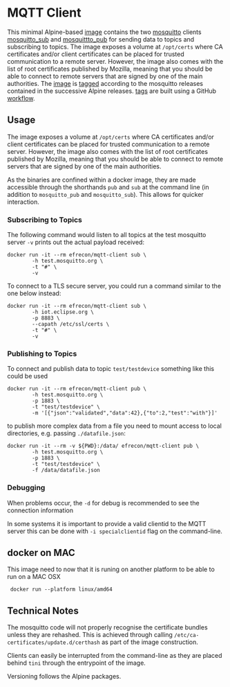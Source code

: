 # MQTT Client

This minimal Alpine-based [image] contains the two [mosquitto] clients
[mosquitto_sub] and [mosquittto_pub] for sending data to topics and subscribing
to topics. The image exposes a volume at `/opt/certs` where CA certificates
and/or client certificates can be placed for trusted communication to a remote
server. However, the image also comes with the list of root certificates
published by Mozilla, meaning that you should be able to connect to remote
servers that are signed by one of the main authorities. The [image] is
[tagged][tags] according to the mosquitto releases contained in the successive
Alpine releases. [tags] are built using a GitHub
[workflow](../.github/workflows/mqtt.yml).

  [mosquitto_sub]:https://mosquitto.org/man/mosquitto_sub-1.html
  [mosquittto_pub]:https://mosquitto.org/man/mosquitto_pub-1.html
  [mosquitto]: https://mosquitto.org/
  [image]: https://hub.docker.com/r/efrecon/mqtt-client
  [tags]: https://hub.docker.com/r/efrecon/mqtt-client/tags

## Usage

The image exposes a volume at `/opt/certs` where CA certificates and/or client
certificates can be placed for trusted communication to a remote server.
However, the image also comes with the list of root certificates published by
Mozilla, meaning that you should be able to connect to remote servers that are
signed by one of the main authorities.

As the binaries are confined within a docker image, they are made accessible
through the shorthands `pub` and `sub` at the command line (in addition to
`mosquitto_pub` and `mosquitto_sub`). This allows for quicker interaction.

### Subscribing to Topics

The following command would listen to all topics at the test mosquitto server
`-v` prints out the actual payload received:

    docker run -it --rm efrecon/mqtt-client sub \
            -h test.mosquitto.org \
            -t "#" \
            -v

To connect to a TLS secure server, you could run a command similar to the one
below instead:

    docker run -it --rm efrecon/mqtt-client sub \
            -h iot.eclipse.org \
            -p 8883 \
            --capath /etc/ssl/certs \
            -t "#" \
            -v

### Publishing to Topics

To connect and publish data to topic `test/testdevice` something like this could
be used

    docker run -it --rm efrecon/mqtt-client pub \
            -h test.mosquitto.org \
            -p 1883 \
            -t "test/testdevice" \
            -m '[{"json":"validated","data":42},{"to":2,"test":"with"}]'

to publish more complex data from a file you need to mount access to local
directories, e.g. passing `./datafile.json`:

    docker run -it --rm -v ${PWD}:/data/ efrecon/mqtt-client pub \
            -h test.mosquitto.org \
            -p 1883 \
            -t "test/testdevice" \
            -f /data/datafile.json

### Debugging

When problems occur, the `-d` for debug is recommended to see the connection
information

In some systems it is important to provide a valid clientid to the MQTT server
this can be done with `-i specialclientid` flag on the command-line.

## docker on MAC

This image need to now that it is runing on another platform to be able to run
on a MAC OSX

     docker run --platform linux/amd64

## Technical Notes

The mosquitto code will not properly recognise the certificate bundles unless
they are rehashed. This is achieved through calling
`/etc/ca-certificates/update.d/certhash` as part of the image construction.

Clients can easily be interrupted from the command-line as they are placed
behind `tini` through the entrypoint of the image.

Versioning follows the Alpine packages.

